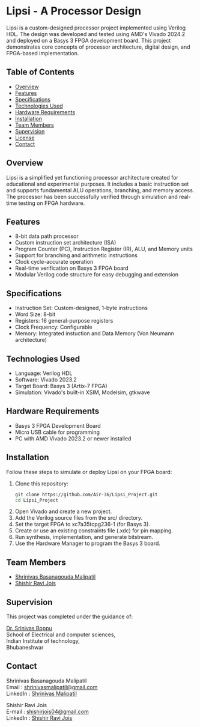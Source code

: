 # Lipsi - A Processor Design
Lipsi is a custom-designed processor project implemented using Verilog HDL. The design was developed and tested using AMD's Vivado 2024.2 and deployed on a Basys 3 FPGA development board. This project demonstrates core concepts of processor architecture, digital design, and FPGA-based implementation.

## Table of Contents
- [Overview](#overview)   
- [Features](#features)   
- [Specifications](#specifications)   
- [Technologies Used](#technologies-used)   
- [Hardware Requirements](#hardware-requirements)   
- [Installation](#installation)   
- [Team Members](#team-members)   
- [Supervision](#supervision)   
- [License](#license)   
- [Contact](#contact)


## Overview
Lipsi is a simplified yet functioning processor architecture created for educational and experimental purposes. It includes a basic instruction set and supports fundamental ALU operations, branching, and memory access. The processor has been successfully verified through simulation and real-time testing on FPGA hardware.

## Features 
 * 8-bit data path processor   
 * Custom instruction set architecture (ISA)   
 * Program Counter (PC), Instruction Register (IR), ALU, and Memory units   
 * Support for branching and arithmetic instructions   
 * Clock cycle-accurate operation   
 * Real-time verification on Basys 3 FPGA board   
 * Modular Verilog code structure for easy debugging and extension 

## Specifications
 * Instruction Set: Custom-designed, 1-byte instructions  
 * Word Size: 8-bit  
 * Registers: 16 general-purpose registers   
 * Clock Frequency: Configurable  
 * Memory: Integrated instuction and Data Memory (Von Neumann architecture) 

## Technologies Used
* Language: Verilog HDL
* Software: Vivado 2023.2 
* Target Board: Basys 3 (Artix-7 FPGA)
* Simulation: Vivado's built-in XSIM, Modelsim, gtkwave

## Hardware Requirements
*  Basys 3 FPGA Development Board
*  Micro USB cable for programming
*  PC with AMD Vivado 2023.2 or newer installed

## Installation
Follow these steps to simulate or deploy Lipsi on your FPGA board:
1. Clone this repository:
   ```  bash
   git clone https://github.com/Air-36/Lipsi_Project.git
   cd Lipsi_Project  
   ```
2. Open Vivado and create a new project.
3. Add the Verilog source files from the src/ directory.
4. Set the target FPGA to xc7a35tcpg236-1 (for Basys 3).
5. Create or use an existing constraints file (.xdc) for pin mapping.
6. Run synthesis, implementation, and generate bitstream.
7. Use the Hardware Manager to program the Basys 3 board.

## Team Members
* [Shrinivas Basanagouda Malipatil](https://github.com/Air-36)    
* [Shishir Ravi Jois](https://github.com/ShishirRJ)              

## Supervision
This project was completed under the guidance of:

[Dr. Srinivas Boppu](https://secs.iitbbs.ac.in/index.php/sboppu/)  
School of Electrical and computer sciences,  
Indian Institute of technology,    
Bhubaneshwar

## Contact 
Shrinivas Basanagouda Malipatil   
Email    : shrinivasmalipatil@gmail.com   
LinkedIn : [Shrinivas Malipatil](https://in.linkedin.com/in/shrinivas-malipatil-2745492b8)

Shishir Ravi Jois   
E-mail   : shishirjois04@gmail.com  
LinkedIn : [Shishir Ravi Jois](https://www.linkedin.com/in/shishir-ravi-jois-a8a595280)
